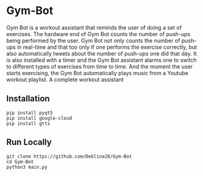 # Gym-Bot

Gym Bot is a workout assistant that reminds the user of doing a set of exercises. The hardware end of Gym Bot counts the number of push-ups being performed by the user. Gym Bot not only counts the number of push-ups in real-time and that too only if one performs the exercise correctly, but also automatically tweets about the number of push-ups one did that day. It is also installed with a timer and the Gym Bot assistant alarms one to switch to different types of exercises from time to time. And the moment the user starts exercising, the Gym Bot automatically plays music from a Youtube workout playlist. 
A complete workout assistant

## Installation

```
pip install pyqt5
pip install google-cloud
pip install gtts
```

## Run Locally
```
git clone https://github.com/Deblina28/Gym-Bot
cd Gym-Bot
python3 main.py
```

